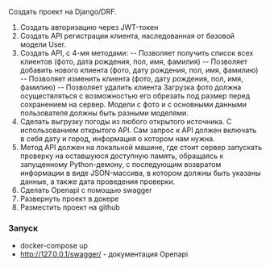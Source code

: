 Создать проект на Django/DRF.

1. Создать авторизацию через JWT-токен
2. Создать API регистрации клиента, наследованная от базовой модели User.
3. Создать API, с 4-мя методами:
-- Позволяет получить список всех клиентов (фото, дата рождения, пол, имя, фамилия)
-- Позволяет добавить нового клиента (фото, дату рождения, пол, имя, фамилию)
-- Позволяет изменить клиента (фото, дату рождения, пол, имя, фамилию)
-- Позволяет удалить клиента
Загрузка фото должна осуществляться с возможностью его обрезать под размер
перед сохранением на сервер. Модели с фото и с основными данными
пользователя должны быть разными моделями.
4. Сделать выгрузку погоды из любого открытого источника. С использованием
открытого API. Сам запрос к API должен включать в себя дату и город,
информация о котором нам нужна.
5. Метод API должен на локальной машине, где стоит сервер запускать проверку
на оставшуюся доступную память, обращаясь к запущенному Python-демону,
с последующим возвратом информации в виде JSON-массива, в котором должны
быть указаны данные, а также дата проведения проверки.
6. Сделать Openapi с помощью swagger
7. Развернуть проект в докере
8. Разместить проект на github


### Запуск
- docker-compose up
- http://127.0.0.1/swagger/ - документация Openapi